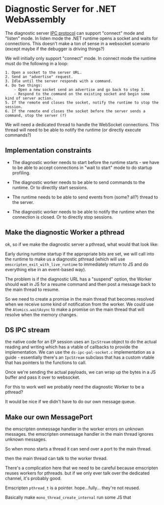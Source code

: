 # Diagnostic Server for .NET WebAssembly

The diagnostic server [IPC protocol](https://github.com/dotnet/diagnostics/blob/main/documentation/design-docs/ipc-protocol.md) can support "connect" mode and "listen" mode.  In listen mode the .NET runtime opens a socket and waits for connections.  This doesn't make a ton of sense in a websocket scenario (except maybe if the debugger is driving things?)

We will initially only support "connect" mode.  In connect mode the runtime must do the following in a loop:

    1. Open a socket to the server URL.
    2. Send an "advertise" request.
    3. Idle until the server responds with a command.
    4. Do two things:
        - Open a new socket send an advertise and go back to step 3.
        - Respond to the command on the existing socket and begin some kind of server action.
    5. If the remote end closes the socket, notify the runtime to stop the session.
    6. If the remote end closes the socket before the server sends a command, stop the server (?)

We will need a dedicated thread to handle the WebSocket connections.  This thread will need to be able to notify the runtime (or directly execute commands?)

## Implementation constraints

- The diagnostic worker needs to start before the runtime starts - we have to be able to accept connections in "wait to start" mode to do startup profiling.

- The diagnostic worker needs to be able to send commands to the runtime.  Or to directlly start sessions.
- The runtime needs to be able to send events from (some? all?) thread to the server.
- The diagnostic worker needs to be able to notify the runtime when the connection is closed. Or to directly stop sessions.

## Make the diagnostic Worker a pthread

ok, so if we make the diagnostic server a pthread, what would that look like:

Early during runtime startup if the appropriate bits are set, we will call into the runtime to make us a diagnostic pthread (which will use `emscripten_exit_with_live_runtime` to immediately return to JS and do everything else in an event-based way).

The problem is if the diagnostic URL has a "suspend" option, the Worker should wait in JS for a resume command and then post a message back to the main thread to resume.

So we need to create a promise in the main thread that becomes resolved when we receive some kind of notification from the worker.  We could use the `Atomics.waitAsync` to make a promise on the main thread that will resolve when the memory changes.

## DS IPC stream

the native code for an EP session uses an `IpcStream` object to do the actual reading and writing which has a vtable of callbacks to provide the implementation.
We can use the `ds-ipc-pal-socket.c` implementation as a guide - essentially there's an `IpcStream` subclass that
has a custom vtable that has pointers to the functions to call.

Once we're sending the actual payloads, we can wrap up the bytes in a JS buffer and pass it over to websocket.

For this to work well we probably need the diagnostic Worker to be a pthread?

It would be nice if we didn't have to do our own message queue.

## Make our own MessagePort

the emscripten onmessage handler in the worker errors on unknown messages.  the emscripten onmessage handler in the main thread ignores unknown messages.

So when mono starts a thread it can send over a port to the main thread.

then the main thread can talk to the worker thread.

There's a complication here that we need to be careful because emscripten reuses workers for pthreads.  but if we only ever talk over the dedicated channel, it's probably good.

Emscripten `pthread_t` is a pointer. hope...fully... they're not reused.

Basically make `mono_thread_create_internal` run some JS that
